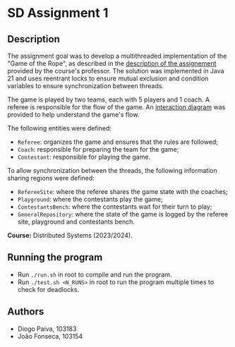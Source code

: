 # SD Assignment 1

## Description

The assignment goal was to develop a multithreaded implementation of the "Game of the Rope", as described in the
[description of the assignement](description.pdf) provided by the course's professor. The solution was implemented in
Java 21 and uses reentrant locks to ensure mutual exclusion and condition variables to ensure synchronization between
threads.

The game is played by two teams, each with 5 players and 1 coach. A referee is responsible for the flow of the game.
An [interaction diagram](interaction-diagram.png) was provided to help understand the game's flow.

The following entities were defined:

- `Referee`: organizes the game and ensures that the rules are followed;
- `Coach`: responsible for preparing the team for the game;
- `Contestant`: responsible for playing the game.

To allow synchronization between the threads, the following information sharing regions were defined:

- `RefereeSite`: where the referee shares the game state with the coaches;
- `Playground`: where the contestants play the game;
- `ContestantsBench`: where the contestants wait for their turn to play;
- `GeneralRepository`: where the state of the game is logged by the referee site, playground and contestants bench.

**Course:** Distributed Systems (2023/2024).

## Running the program

- Run `./run.sh` in root to compile and run the program.
- Run `./test.sh <N_RUNS>` in root to run the program multiple times to check for deadlocks.

## Authors

- Diogo Paiva, 103183
- João Fonseca, 103154
